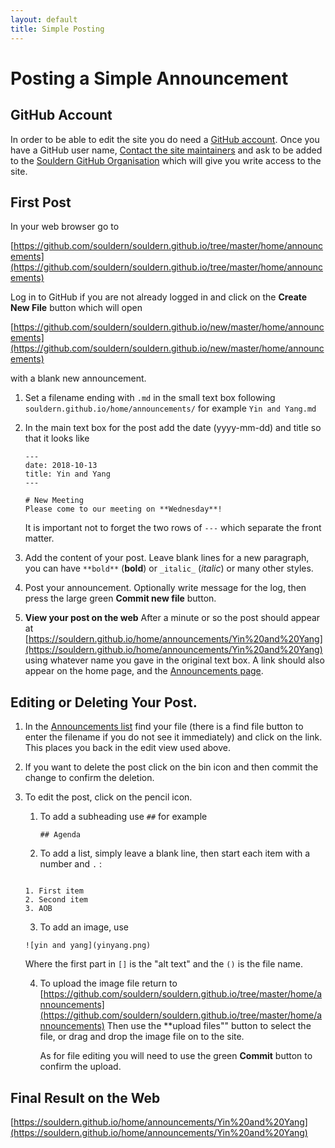 ```yaml
---
layout: default
title: Simple Posting
---
```


# Posting a Simple Announcement

## GitHub Account

In order to be able to edit the site you do need a
  [GitHub account](https://github.com/join?source=header-home).
  Once you have a GitHub user
  name, [Contact the site  maintainers](/home/contact-website)
  and ask to be added to
  the [Souldern GitHub Organisation](https://github.com/orgs/souldern/people)
  which will give you write access to the site.
  
## First Post
In your web browser go to

[https://github.com/souldern/souldern.github.io/tree/master/home/announcements](https://github.com/souldern/souldern.github.io/tree/master/home/announcements)

Log in to GitHub if you are not already logged in and click on the **Create New File** button
which will open

[https://github.com/souldern/souldern.github.io/new/master/home/announcements](https://github.com/souldern/souldern.github.io/new/master/home/announcements)

with a blank new announcement.

1. Set a filename ending with `.md` in the small text box following `souldern.github.io/home/announcements/`
  for example `Yin and Yang.md`

2. In the main text box for the post add the date (yyyy-mm-dd)  and title so that it looks like

   ```
   ---
   date: 2018-10-13
   title: Yin and Yang
   ---
   
   # New Meeting
   Please come to our meeting on **Wednesday**!
   ```

   It is important not to forget the two rows of `---` which separate the front matter.

3. Add the content of your post. Leave blank lines for a new paragraph,  you can have `**bold**` (**bold**) or `_italic_` (_italic_) or many other styles.

4. Post your announcement.  Optionally write message for the log, then press the large green **Commit new file** button.

5. **View your post on the web** After a minute or so the post should appear at  
   [https://souldern.github.io/home/announcements/Yin%20and%20Yang](https://souldern.github.io/home/announcements/Yin%20and%20Yang)
   using whatever name you gave in the original text box. A link should also appear on the home page, and
   the [Announcements page](https://souldern.github.io/home/announcements/).

## Editing or Deleting Your Post.

1. In the [Announcements list](https://github.com/souldern/souldern.github.io/tree/master/home/announcements) find your file (there is a find file button to enter the filename if you do not see it immediately) and click on the link. This places you back in the edit view used above.

2. If you want to delete the post click on the bin icon and then commit the change to confirm the deletion.

3. To edit the post, click on the pencil icon.

   1. To add a subheading use `##` for example

      ```
      ## Agenda
      ```

    2. To add a list, simply leave a blank line, then start each item with a number and `.` :

     ```
     
     1. First item
     2. Second item
     3. AOB
     ```
     
    3. To add an image, use

     ```
     ![yin and yang](yinyang.png)
     ```

    Where the first part in `[]` is the "alt text" and the `()` is the file name.

    4. To upload the image file return to  
       [https://github.com/souldern/souldern.github.io/tree/master/home/announcements](https://github.com/souldern/souldern.github.io/tree/master/home/announcements)
       Then use the **upload files"" button to select the file, or drag and drop the image file on to the site.

       As for file editing you will need to use the green **Commit** button to confirm the upload.
       

## Final Result on the Web

[https://souldern.github.io/home/announcements/Yin%20and%20Yang](https://souldern.github.io/home/announcements/Yin%20and%20Yang)